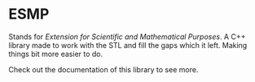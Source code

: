 # ESMP
Stands for *Extension for Scientific and Mathematical Purposes*. A C++ library made to work with the STL and fill the gaps which it left. Making things bit more easier to do.  
  
  Check out the documentation of this library to see more.
